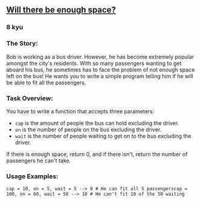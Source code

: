 <h2><a href=https://www.codewars.com/kata/5875b200d520904a04000003/train/python target="_blank">Will there be enough space?</a></h2><h3>8 kyu</h3><h3 id="the-story">The Story:</h3><p>Bob is working as a bus driver. However, he has become extremely popular amongst the city's residents. With so many passengers wanting to get aboard his bus, he sometimes has to face the problem of not enough space left on the bus! He wants you to write a simple program telling him if he will be able to fit all the passengers.</p><h3 id="task-overview">Task Overview:</h3><p>You have to write a function that accepts three parameters: </p><ul><li><code>cap</code> is the amount of people the bus can hold excluding the driver.</li><li><code>on</code> is the number of people on the bus excluding the driver.</li><li><code>wait</code> is the number of people waiting to get on to the bus excluding the driver.</li></ul><p>If there is enough space, return 0, and if there isn't, return the number of passengers he can't take.</p><h3 id="usage-examples">Usage Examples:</h3><pre><code>cap = 10, on = 5, wait = 5 --&gt; 0 # He can fit all 5 passengerscap = 100, on = 60, wait = 50 --&gt; 10 # He can't fit 10 of the 50 waiting</code></pre>